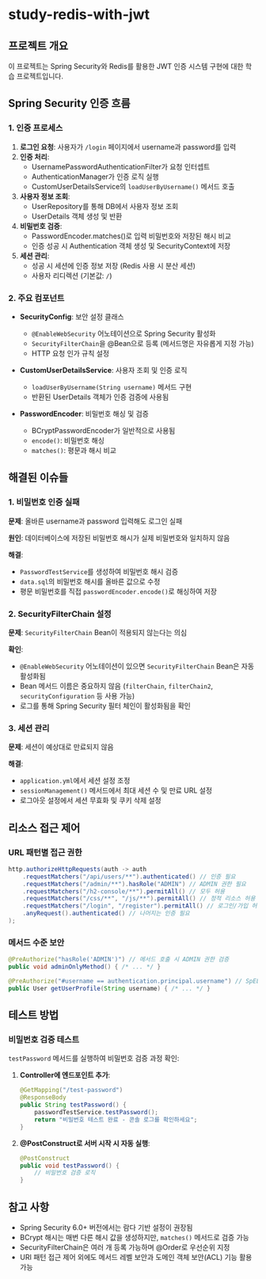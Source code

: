 # study-redis-with-jwt

## 프로젝트 개요

이 프로젝트는 Spring Security와 Redis를 활용한 JWT 인증 시스템 구현에 대한 학습 프로젝트입니다.

## Spring Security 인증 흐름

### 1. 인증 프로세스

1. **로그인 요청**: 사용자가 `/login` 페이지에서 username과 password를 입력
2. **인증 처리**: 
   - UsernamePasswordAuthenticationFilter가 요청 인터셉트
   - AuthenticationManager가 인증 로직 실행
   - CustomUserDetailsService의 `loadUserByUsername()` 메서드 호출
3. **사용자 정보 조회**: 
   - UserRepository를 통해 DB에서 사용자 정보 조회
   - UserDetails 객체 생성 및 반환
4. **비밀번호 검증**:
   - PasswordEncoder.matches()로 입력 비밀번호와 저장된 해시 비교
   - 인증 성공 시 Authentication 객체 생성 및 SecurityContext에 저장
5. **세션 관리**:
   - 성공 시 세션에 인증 정보 저장 (Redis 사용 시 분산 세션)
   - 사용자 리디렉션 (기본값: `/`)

### 2. 주요 컴포넌트

- **SecurityConfig**: 보안 설정 클래스
  - `@EnableWebSecurity` 어노테이션으로 Spring Security 활성화
  - `SecurityFilterChain`을 @Bean으로 등록 (메서드명은 자유롭게 지정 가능)
  - HTTP 요청 인가 규칙 설정

- **CustomUserDetailsService**: 사용자 조회 및 인증 로직
  - `loadUserByUsername(String username)` 메서드 구현
  - 반환된 UserDetails 객체가 인증 검증에 사용됨

- **PasswordEncoder**: 비밀번호 해싱 및 검증
  - BCryptPasswordEncoder가 일반적으로 사용됨
  - `encode()`: 비밀번호 해싱
  - `matches()`: 평문과 해시 비교

## 해결된 이슈들

### 1. 비밀번호 인증 실패

**문제**: 올바른 username과 password 입력해도 로그인 실패

**원인**: 데이터베이스에 저장된 비밀번호 해시가 실제 비밀번호와 일치하지 않음

**해결**:
- `PasswordTestService`를 생성하여 비밀번호 해시 검증
- `data.sql`의 비밀번호 해시를 올바른 값으로 수정
- 평문 비밀번호를 직접 `passwordEncoder.encode()`로 해싱하여 저장

### 2. SecurityFilterChain 설정

**문제**: `SecurityFilterChain` Bean이 적용되지 않는다는 의심

**확인**: 
- `@EnableWebSecurity` 어노테이션이 있으면 `SecurityFilterChain` Bean은 자동 활성화됨
- Bean 메서드 이름은 중요하지 않음 (`filterChain`, `filterChain2`, `securityConfiguration` 등 사용 가능)
- 로그를 통해 Spring Security 필터 체인이 활성화됨을 확인

### 3. 세션 관리

**문제**: 세션이 예상대로 만료되지 않음

**해결**:
- `application.yml`에서 세션 설정 조정
- `sessionManagement()` 메서드에서 최대 세션 수 및 만료 URL 설정
- 로그아웃 설정에서 세션 무효화 및 쿠키 삭제 설정

## 리소스 접근 제어

### URL 패턴별 접근 권한

```java
http.authorizeHttpRequests(auth -> auth
    .requestMatchers("/api/users/**").authenticated() // 인증 필요
    .requestMatchers("/admin/**").hasRole("ADMIN") // ADMIN 권한 필요
    .requestMatchers("/h2-console/**").permitAll() // 모두 허용
    .requestMatchers("/css/**", "/js/**").permitAll() // 정적 리소스 허용
    .requestMatchers("/login", "/register").permitAll() // 로그인/가입 허용
    .anyRequest().authenticated() // 나머지는 인증 필요
);
```

### 메서드 수준 보안

```java
@PreAuthorize("hasRole('ADMIN')") // 메서드 호출 시 ADMIN 권한 검증
public void adminOnlyMethod() { /* ... */ }

@PreAuthorize("#username == authentication.principal.username") // SpEL 표현식 사용
public User getUserProfile(String username) { /* ... */ }
```

## 테스트 방법

### 비밀번호 검증 테스트

`testPassword` 메서드를 실행하여 비밀번호 검증 과정 확인:

1. **Controller에 엔드포인트 추가**:
   ```java
   @GetMapping("/test-password")
   @ResponseBody
   public String testPassword() {
       passwordTestService.testPassword();
       return "비밀번호 테스트 완료 - 콘솔 로그를 확인하세요";
   }
   ```

2. **@PostConstruct로 서버 시작 시 자동 실행**:
   ```java
   @PostConstruct
   public void testPassword() {
       // 비밀번호 검증 로직
   }
   ```

## 참고 사항

- Spring Security 6.0+ 버전에서는 람다 기반 설정이 권장됨
- BCrypt 해시는 매번 다른 해시 값을 생성하지만, `matches()` 메서드로 검증 가능
- SecurityFilterChain은 여러 개 등록 가능하며 @Order로 우선순위 지정
- URI 패턴 접근 제어 외에도 메서드 레벨 보안과 도메인 객체 보안(ACL) 기능 활용 가능